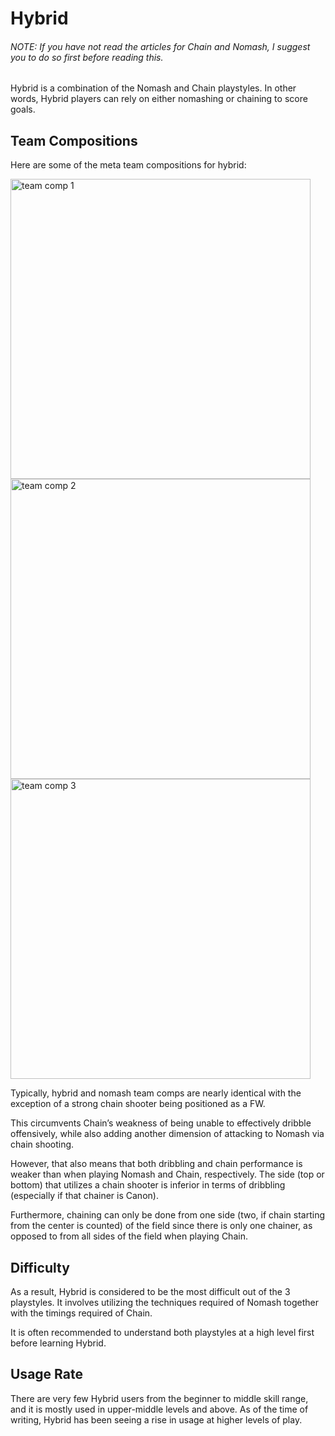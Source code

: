 # Hybrid

###### NOTE: If you have not read the articles for _Chain_ and _Nomash_, I suggest you to do so first before reading this.

Hybrid is a combination of the Nomash and Chain playstyles. In other words, Hybrid players can rely on either nomashing or chaining to score goals.

## Team Compositions

Here are some of the meta team compositions for hybrid: 

<img width="480" alt="team comp 1" src="https://user-images.githubusercontent.com/110833255/184295293-d1633e1f-e6e6-464e-9dc3-29f80d27cc90.png">

<img width="480" alt="team comp 2" src="https://user-images.githubusercontent.com/110833255/184295315-a6a69f56-3c63-4a93-8fcc-40b277ee9bb6.png">

<img width="480" alt="team comp 3" src="https://user-images.githubusercontent.com/110833255/184295335-c21b3d53-2dae-45cc-9ae8-e49e636dc347.png">


Typically, hybrid and nomash team comps are nearly identical with the exception of a strong chain shooter being positioned as a FW. 

This circumvents Chain’s weakness of being unable to effectively dribble offensively, while also adding another dimension of attacking to Nomash via chain shooting. 

However, that also means that both dribbling and chain performance is weaker than when playing Nomash and Chain, respectively. 
The side (top or bottom) that utilizes a chain shooter is inferior in terms of dribbling (especially if that chainer is Canon). 

Furthermore, chaining can only be done from one side (two, if chain starting from the center is counted) of the field since there is only one chainer, 
as opposed to from all sides of the field when playing Chain. 

## Difficulty

As a result, Hybrid is considered to be the most difficult out of the 3 playstyles. 
It involves utilizing the techniques required of Nomash together with the timings required of Chain. 

It is often recommended to understand both playstyles at a high level first before learning Hybrid. 

## Usage Rate

There are very few Hybrid users from the beginner to middle skill range, and it is mostly used in upper-middle levels and above. 
As of the time of writing, Hybrid has been seeing a rise in usage at higher levels of play. 
